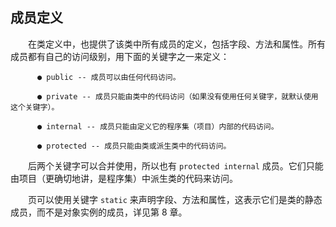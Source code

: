 ## 成员定义

  在类定义中，也提供了该类中所有成员的定义，包括字段、方法和属性。所有成员都有自己的访问级别，用下面的关键字之一来定义：

```
      ● public -- 成员可以由任何代码访问。
    
      ● private -- 成员只能由类中的代码访问（如果没有使用任何关键字，就默认使用这个关键字）。
    
      ● internal -- 成员只能由定义它的程序集（项目）内部的代码访问。
    
      ● protected -- 成员只能由类或派生类中的代码访问。
```
  后两个关键字可以合并使用，所以也有 `protected internal` 成员。它们只能由项目（更确切地讲，是程序集）中派生类的代码来访问。

  页可以使用关键字 `static` 来声明字段、方法和属性，这表示它们是类的静态成员，而不是对象实例的成员，详见第 8 章。

